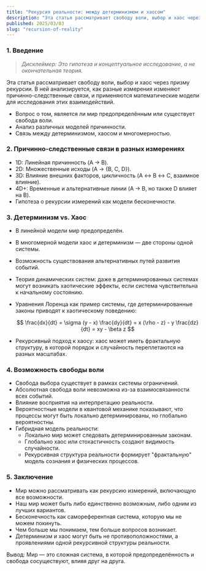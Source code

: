 ```yaml
---
title: "Рекурсия реальности: между детерминизмом и хаосом"
description: "Эта статья рассматривает свободу воли, выбор и хаос через призму рекурсии. В ней анализируется, как разные измерения изменяют причинно-следственные связи, и применяются математические модели для исследования этих взаимодействий."
published: 2025/03/03
slug: "recursion-of-reality"
---
```


### 1. Введение

> _Дисклеймер: Это гипотеза и концептуальное исследование, а не окончательная теория._

Эта статья рассматривает свободу воли, выбор и хаос через призму рекурсии. В ней анализируется, как разные измерения изменяют причинно-следственные связи, и применяются математические модели для исследования этих взаимодействий.

- Вопрос о том, является ли мир предопределённым или существует свобода воли.
- Анализ различных моделей причинности.
- Связь между детерминизмом, хаосом и многомерностью.

### 2. Причинно-следственные связи в разных измерениях

- 1D: Линейная причинность (A → B).
- 2D: Множественные исходы (A → {B, C, D}).
- 3D: Влияние внешних факторов, цикличность (A ↔ B ↔ C, взаимное влияние).
- 4D+: Временные и альтернативные линии (A → B, но также D влияет на B).
- Гипотеза о рекурсии измерений как модели бесконечности.

### 3. Детерминизм vs. Хаос

- В линейной модели мир предопределён.
- В многомерной модели хаос и детерминизм — две стороны одной системы.
- Возможность существования альтернативных путей развития событий.
- Теория динамических систем: даже в детерминированных системах могут возникать хаотические эффекты, если система чувствительна к начальному состоянию.
- Уравнения Лоренца как пример системы, где детерминированные законы приводят к хаотическому поведению:

    $$
        \frac{dx}{dt} = \sigma (y - x)
        \frac{dy}{dt} = x (\rho - z) - y
        \frac{dz}{dt} = xy - \beta z
    $$

- Рекурсивный подход к хаосу: хаос может иметь фрактальную структуру, в которой порядок и случайность переплетаются на разных масштабах.

### 4. Возможность свободы воли

- Свобода выбора существует в рамках системы ограничений.
- Абсолютная свобода воли невозможна из-за взаимосвязанности всех событий.
- Влияние восприятия на интерпретацию реальности.
- Вероятностные модели в квантовой механике показывают, что процессы могут быть локально детерминированы, но глобально вероятностны.
- Гибридная модель реальности:
    - Локально мир может следовать детерминированным законам.
    - Глобально хаос или стохастичность создают видимость случайности.
    - Рекурсивная структура реальности формирует "фрактальную" модель сознания и физических процессов.

### 5. Заключение

- Мир можно рассматривать как рекурсию измерений, включающую все возможности.
- Наш мир может быть либо единственно возможным, либо одним из лучших вариантов.
- Бесконечность как самореферентная система, которую мы не можем покинуть.
- Чем больше мы понимаем, тем больше вопросов возникает.
- Детерминизм и хаос могут быть не противоположностями, а проявлениями одной рекурсивной структуры реальности.

Вывод: Мир — это сложная система, в которой предопределённость и свобода сосуществуют, влияя друг на друга.
